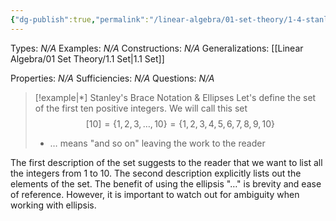 ```yaml
---
{"dg-publish":true,"permalink":"/linear-algebra/01-set-theory/1-4-stanley-s-brace-notation-and-ellipses/","tags":["Type/Example","Topic/Linear_Algebra"]}
---
```


Types: *N/A*
Examples: *N/A*
Constructions: *N/A*
Generalizations: [[Linear Algebra/01 Set Theory/1.1 Set\|1.1 Set]]

Properties: *N/A*
Sufficiencies: *N/A*
Questions: *N/A*

> [!example|*] Stanley's Brace Notation & Ellipses
> Let's define the set of the first ten positive integers. We will call this set
> $$[10] = \{ 1,2,3,\dots,10 \} = \{ 1,2,3,4,5,6,7,8,9,10 \}$$
> - $\dots$ means "and so on" leaving the work to the reader

The first description of the set suggests to the reader that we want to list all the integers from 1 to 10. The second description explicitly lists out the elements of the set. The benefit of using the ellipsis "$\dots$" is brevity and ease of reference. However, it is important to watch out for ambiguity when working with ellipsis.